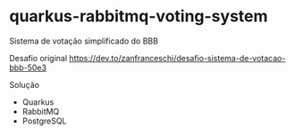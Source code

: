 # quarkus-rabbitmq-voting-system

Sistema  de votação simplificado do BBB

Desafio original
https://dev.to/zanfranceschi/desafio-sistema-de-votacao-bbb-50e3

Solução

* Quarkus
* RabbitMQ
* PostgreSQL
